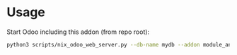 # Usage

Start Odoo including this addon (from repo root):

```bash
python3 scripts/nix_odoo_web_server.py --db-name mydb --addon module_analysis
```
